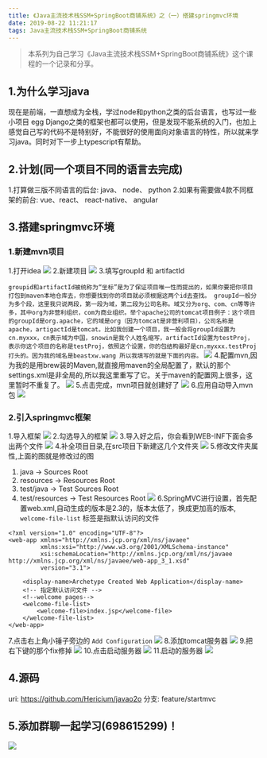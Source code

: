 ```yaml
---
title: 《Java主流技术栈SSM+SpringBoot商铺系统》之（一）搭建springmvc环境
date: 2019-08-22 11:21:17
tags: Java主流技术栈SSM+SpringBoot商铺系统
---
```


> 本系列为自己学习《Java主流技术栈SSM+SpringBoot商铺系统》这个课程的一个记录和分享。
## 1.为什么学习java
  现在是前端，一直想成为全栈，学过node和python之类的后台语言，也写过一些小项目 egg Django之类的框架也都可以使用，但是发现不能系统的入门，也加上感觉自己写的代码不是特别好，不能很好的使用面向对象语言的特性，所以就来学习java。同时对下一步上typescript有帮助。

## 2.计划(同一个项目不同的语言去完成)

  1.打算做三版不同语言的后台: java、 node、 python
  2.如果有需要做4款不同框架的前台: vue、react、 react-native、 angular 

## 3.搭建springmvc环境

### 1.新建mvn项目
1.打开idea
![](https://pxw-my.oss-cn-hangzhou.aliyuncs.com/blog/20190822133412.png)
2.新建项目
![](https://pxw-my.oss-cn-hangzhou.aliyuncs.com/blog/20190822133430.png)
3.填写groupId 和 artifactId

`groupid和artifactId被统称为“坐标”是为了保证项目唯一性而提出的，如果你要把你项目打包到maven本地仓库去，你想要找到你的项目就必须根据这两个id去查找。
groupId一般分为多个段，这里我只说两段，第一段为域，第二段为公司名称。域又分为org、com、cn等等许多，其中org为非营利组织，com为商业组织。举个apache公司的tomcat项目例子：这个项目的groupId是org.apache，它的域是org（因为tomcat是非营利项目），公司名称是apache，artigactId是tomcat。比如我创建一个项目，我一般会将groupId设置为cn.myxxx，cn表示域为中国，snowin是我个人姓名缩写，artifactId设置为testProj，表示你这个项目的名称是testProj，依照这个设置，你的包结构最好是cn.myxxx.testProj打头的。因为我的域名是beastxw.wang 所以我填写的就是下面的内容。`
![](https://pxw-my.oss-cn-hangzhou.aliyuncs.com/blog/20190822133538.png)
4.配置mvn,因为我的是用brew装的Maven,就直接用maven的全局配置了，默认的那个settings.xml是非全局的,所以我这里重写了它。关于maven的配置网上很多，这里暂时不重复了。
![](https://pxw-my.oss-cn-hangzhou.aliyuncs.com/blog/20190822133615.png)
5.点击完成，mvn项目就创建好了
![](https://pxw-my.oss-cn-hangzhou.aliyuncs.com/blog/20190822133643.png)
6.应用自动导入mvn包
![](https://pxw-my.oss-cn-hangzhou.aliyuncs.com/blog/20190822133803.png)

### 2.引入springmvc框架
1.导入框架
![](https://pxw-my.oss-cn-hangzhou.aliyuncs.com/blog/20190822133906.png)
2.勾选导入的框架
![](https://pxw-my.oss-cn-hangzhou.aliyuncs.com/blog/20190822134030.png)
3.导入好之后，你会看到WEB-INF下面会多出两个文件
![](https://pxw-my.oss-cn-hangzhou.aliyuncs.com/blog/20190822140636.png)
4.补全项目目录,在src项目下新建这几个文件夹
![](https://pxw-my.oss-cn-hangzhou.aliyuncs.com/blog/20190822173711.png)
5.修改文件夹属性,上面的图就是修改过的图
  1. java -> Sources Root
  2. resources -> Resources Root
  3. test/java -> Test Sources Root
  4. test/resources -> Test Resources Root
![](https://pxw-my.oss-cn-hangzhou.aliyuncs.com/blog/20190822154931.png)
6.SpringMVC进行设置，首先配置web.xml,自动生成的版本是2.3的，版本太低了，换成更加高的版本,
`welcome-file-list` 标签是指默认访问的文件

```
<?xml version="1.0" encoding="UTF-8"?>
<web-app xmlns="http://xmlns.jcp.org/xml/ns/javaee"
         xmlns:xsi="http://www.w3.org/2001/XMLSchema-instance"
         xsi:schemaLocation="http://xmlns.jcp.org/xml/ns/javaee http://xmlns.jcp.org/xml/ns/javaee/web-app_3_1.xsd"
         version="3.1">
 
    <display-name>Archetype Created Web Application</display-name>
    <!-- 指定默认访问文件 -->
    <!--welcome pages-->
    <welcome-file-list>
        <welcome-file>index.jsp</welcome-file>
    </welcome-file-list>
</web-app>
```
7.点击右上角小锤子旁边的 `Add Configuration`
![](https://pxw-my.oss-cn-hangzhou.aliyuncs.com/blog/20190822181007.png)
8.添加tomcat服务器
![](https://pxw-my.oss-cn-hangzhou.aliyuncs.com/blog/20190822181044.png)
9.把右下键的那个fix修掉
![](https://pxw-my.oss-cn-hangzhou.aliyuncs.com/blog/20190822181122.png)
10.点击启动服务器
![](https://pxw-my.oss-cn-hangzhou.aliyuncs.com/blog/20190822181158.png)
11.启动的服务器
![](https://pxw-my.oss-cn-hangzhou.aliyuncs.com/blog/20190823101733.png)

## 4.源码

uri: https://github.com/Hericium/javao2o
分支: feature/startmvc

## 5.添加群聊一起学习(698615299)！
![](https://pxw-my.oss-cn-hangzhou.aliyuncs.com/blog/20190823103757.png)